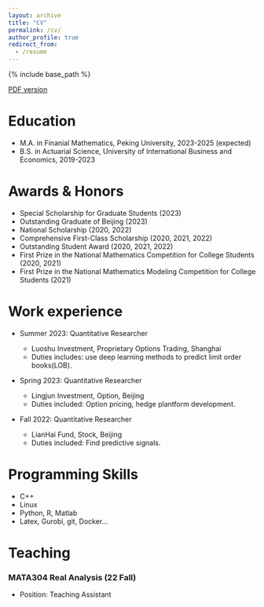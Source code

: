 ```yaml
---
layout: archive
title: "CV"
permalink: /cv/
author_profile: true
redirect_from:
  - /resume
---
```


{% include base_path %}

[PDF version](https://nymath.github.io/files/cv-en.pdf)

Education
======
* M.A. in Finanial Mathematics, Peking University, 2023-2025 (expected)
* B.S. in Actuarial Science, University of International Business and Economics, 2019-2023


Awards & Honors
======
- Special Scholarship for Graduate Students (2023)
- Outstanding Graduate of Beijing (2023)
- National Scholarship (2020, 2022)
- Comprehensive First-Class Scholarship (2020, 2021, 2022)
- Outstanding Student Award (2020, 2021, 2022)
- First Prize in the National Mathematics Competition for College Students (2020, 2021)
- First Prize in the National Mathematics Modeling Competition for College Students (2021)

Work experience
======
* Summer 2023: Quantitative Researcher
  * Luoshu Investment, Proprietary Options Trading, Shanghai
  * Duties includes: use deep learning methods to predict limit order books(LOB).

* Spring 2023: Quantitative Researcher
  * Lingjun Investment, Option, Beijing
  * Duties included: Option pricing, hedge plantform development.

* Fall 2022: Quantitative Researcher
  * LianHai Fund, Stock, Beijing
  * Duties included: Find predictive signals.
 
Programming Skills
======
* C++
* Linux
* Python, R, Matlab
* Latex, Gurobi, git, Docker... 

Teaching
====== 
### MATA304 Real Analysis (22 Fall)   
* Position: Teaching Assistant

<!-- Publications
======
  <ul>{% for post in site.publications reversed %}
    {% include archive-single-cv.html %}
  {% endfor %}</ul>
  
Talks
======
  <ul>{% for post in site.talks reversed %}
    {% include archive-single-talk-cv.html  %}
  {% endfor %}</ul>
   -->

